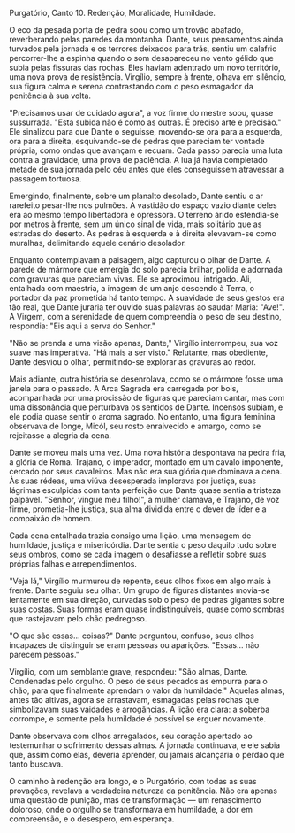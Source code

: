 Purgatório, Canto 10.
Redenção, Moralidade, Humildade.

O eco da pesada porta de pedra soou como um trovão abafado, reverberando pelas paredes da montanha. Dante, seus pensamentos ainda turvados pela jornada e os terrores deixados para trás, sentiu um calafrio percorrer-lhe a espinha quando o som desapareceu no vento gélido que subia pelas fissuras das rochas. Eles haviam adentrado um novo território, uma nova prova de resistência. Virgílio, sempre à frente, olhava em silêncio, sua figura calma e serena contrastando com o peso esmagador da penitência à sua volta.

"Precisamos usar de cuidado agora", a voz firme do mestre soou, quase sussurrada. "Esta subida não é como as outras. É preciso arte e precisão." Ele sinalizou para que Dante o seguisse, movendo-se ora para a esquerda, ora para a direita, esquivando-se de pedras que pareciam ter vontade própria, como ondas que avançam e recuam. Cada passo parecia uma luta contra a gravidade, uma prova de paciência. A lua já havia completado metade de sua jornada pelo céu antes que eles conseguissem atravessar a passagem tortuosa.

Emergindo, finalmente, sobre um planalto desolado, Dante sentiu o ar rarefeito pesar-lhe nos pulmões. A vastidão do espaço vazio diante deles era ao mesmo tempo libertadora e opressora. O terreno árido estendia-se por metros à frente, sem um único sinal de vida, mais solitário que as estradas do deserto. As pedras à esquerda e à direita elevavam-se como muralhas, delimitando aquele cenário desolador. 

Enquanto contemplavam a paisagem, algo capturou o olhar de Dante. A parede de mármore que emergia do solo parecia brilhar, polida e adornada com gravuras que pareciam vivas. Ele se aproximou, intrigado. Ali, entalhada com maestria, a imagem de um anjo descendo à Terra, o portador da paz prometida há tanto tempo. A suavidade de seus gestos era tão real, que Dante juraria ter ouvido suas palavras ao saudar Maria: "Ave!". A Virgem, com a serenidade de quem compreendia o peso de seu destino, respondia: "Eis aqui a serva do Senhor."

"Não se prenda a uma visão apenas, Dante," Virgílio interrompeu, sua voz suave mas imperativa. "Há mais a ser visto." Relutante, mas obediente, Dante desviou o olhar, permitindo-se explorar as gravuras ao redor.

Mais adiante, outra história se desenrolava, como se o mármore fosse uma janela para o passado. A Arca Sagrada era carregada por bois, acompanhada por uma procissão de figuras que pareciam cantar, mas com uma dissonância que perturbava os sentidos de Dante. Incensos subiam, e ele podia quase sentir o aroma sagrado. No entanto, uma figura feminina observava de longe, Micól, seu rosto enraivecido e amargo, como se rejeitasse a alegria da cena.

Dante se moveu mais uma vez. Uma nova história despontava na pedra fria, a glória de Roma. Trajano, o imperador, montado em um cavalo imponente, cercado por seus cavaleiros. Mas não era sua glória que dominava a cena. Às suas rédeas, uma viúva desesperada implorava por justiça, suas lágrimas esculpidas com tanta perfeição que Dante quase sentia a tristeza palpável. "Senhor, vingue meu filho!", a mulher clamava, e Trajano, de voz firme, prometia-lhe justiça, sua alma dividida entre o dever de líder e a compaixão de homem.

Cada cena entalhada trazia consigo uma lição, uma mensagem de humildade, justiça e misericórdia. Dante sentia o peso daquilo tudo sobre seus ombros, como se cada imagem o desafiasse a refletir sobre suas próprias falhas e arrependimentos.

"Veja lá," Virgílio murmurou de repente, seus olhos fixos em algo mais à frente. Dante seguiu seu olhar. Um grupo de figuras distantes movia-se lentamente em sua direção, curvadas sob o peso de pedras gigantes sobre suas costas. Suas formas eram quase indistinguíveis, quase como sombras que rastejavam pelo chão pedregoso.

"O que são essas... coisas?" Dante perguntou, confuso, seus olhos incapazes de distinguir se eram pessoas ou aparições. "Essas... não parecem pessoas."

Virgílio, com um semblante grave, respondeu: "São almas, Dante. Condenadas pelo orgulho. O peso de seus pecados as empurra para o chão, para que finalmente aprendam o valor da humildade." Aquelas almas, antes tão altivas, agora se arrastavam, esmagadas pelas rochas que simbolizavam suas vaidades e arrogâncias. A lição era clara: a soberba corrompe, e somente pela humildade é possível se erguer novamente.

Dante observava com olhos arregalados, seu coração apertado ao testemunhar o sofrimento dessas almas. A jornada continuava, e ele sabia que, assim como elas, deveria aprender, ou jamais alcançaria o perdão que tanto buscava.

O caminho à redenção era longo, e o Purgatório, com todas as suas provações, revelava a verdadeira natureza da penitência. Não era apenas uma questão de punição, mas de transformação — um renascimento doloroso, onde o orgulho se transformava em humildade, a dor em compreensão, e o desespero, em esperança.